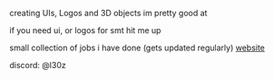 creating UIs, Logos and 3D objects im pretty good at

if you need ui, or logos for smt hit me up

small collection of jobs i have done (gets updated regularly)
[website](https://docs.google.com/document/d/1JZ_Ci4_FrtrGjHhxd9S7a3fQFQhcTKt8NH5_jIG8Ges/edit?usp=sharing)

discord: @l30z
